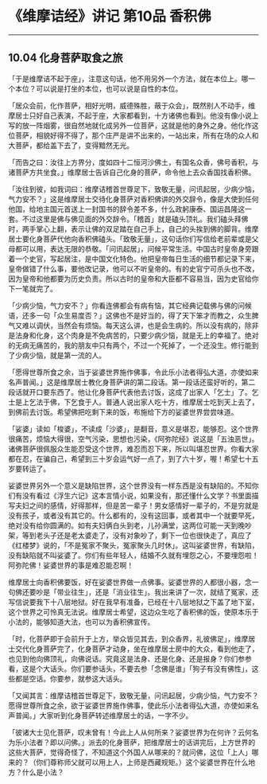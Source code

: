 # 《维摩诘经》讲记 第10品 香积佛

------

## 10.04 化身菩萨取食之旅

「于是维摩诘不起于座」，注意这句话，他不用另外一个方法，就在本位上。哪一个本位？可以说是打坐的本位，也可以说是自性的本位。

「居众会前，化作菩萨，相好光明，威德殊胜，蔽于众会」，既然别人不动手，维摩居士只好自己表演，不起于座，大家都看到，十方诸佛也看到。他没有像小说上写的放一阵烟雾，很自然地就化成另外一位菩萨，这就是他的身外之身。他化作这位菩萨，相貌好得不得了，那个庄严是讲不出来的，一站出来，所有在场的众人和大菩萨，都给盖下去了，变得黯然无光。

「而告之曰：汝往上方界分，度如四十二恒河沙佛土，有国名众香，佛号香积，与诸菩萨方共坐食。」维摩居士告诉自己化身的菩萨，命令他上去众香国找香积佛。

「汝往到彼，如我词曰：维摩诘稽首世尊足下，致敬无量，问讯起居，少病少恼，气力安不？」这是维摩居士交待化身菩萨对香积佛讲的外交辞令，像是大使到任何他国，给地主国元首送上一封国书的辞令差不多，什么政躬康泰、国运昌隆这一套。不过这里是佛与佛见面的外交辞令。「稽首」就是磕头顶礼。我们磕头拜佛时，两手掌心上翻，表示让佛的双足踏在自己手上，自己的头挨到佛的脚背。维摩居士要化身菩萨代他向香积佛磕头。「致敬无量」，这句话你们写信给老前辈或是父母都可以用，表达无限的恭敬。「问讯起居」，问候平常生活。中国古时皇帝身旁跟着一个史官，写起居注，是中国文化特色。他把皇帝每日生活的细节都记录下来，皇帝做错了什么事，要他改记录，他可以不听皇帝的。有的史官宁可杀头也不改，因为皇帝和他都要为历史负责。所以古时的皇帝和大臣都不容易当，因为史官给你下一笔就完了。

「少病少恼，气力安不？」你看连佛都会有病有恼，其它经典记载佛与佛的问候语，还多一句「众生易度否？」这佛也不是好当的，得了天下笨才而教之，众生脾气又难以调伏，当然会有烦恼。每天这么讲，也是会生病的。所以没有病的，除非是法身和化身，这个肉身是不免病苦的，只要少病少恼，就是无上的幸福了。绝对的无病无痛苦的，我的朋友中只有两个，不过一个死掉了，一个还没生。修行能到了少病少恼，就是第一流的人。

「愿得世尊所食之余，当于娑婆世界施作佛事，令此乐小法者得弘大道，亦使如来名声普闻。」这是维摩居士教化身菩萨讲的第二段话。第一段话还蛮好听的，第二段话就开口要东西了。他让化身菩萨代表他去讨饭，这成了出家人「乞士」了。乞士是上乞法于佛，下乞食于人。普通人说出家人吃十方，维摩居士吃到天上去了，到佛前去讨饭。希望佛把吃剩下来的饭，布施给下方的娑婆世界尝尝味道。

「娑婆」读如「梭婆」，不读成「沙婆」，是翻音，意义是堪忍，能够忍。这个世界很痛苦，烦恼大得很，空气污染，思想也污染，《阿弥陀经》说这是「五浊恶世」。诸佛菩萨很佩服众生能忍受这个世界，难忍而忍下来，所以叫堪忍世界。你看大家都在忍，在骗自己，希望到三十岁会运气好一点了，到了六十岁，喔！希望七十五岁要转运了。

娑婆世界另外一个意义是缺陷世界，这个世界没有一样东西是没有缺陷的。不知你们有没有看过《浮生六记》这本言情小说，如果没有，那还懂什么文学？书里面描写夫妇之间的感情，好得那样，但是苦一辈子！男女感情好一辈子的，不是穷就是没有孩子，或者没有其它的。什么都有的，没有这回事，或者其中一个就要早死，绝对没有给你圆满的。如有夫妇俩白头到老，儿孙满堂，这两位可能一天到晚吵架，等到老头子还是老太婆走了，没有对象吵了，剩下一位也很快走了，真应了《红楼梦》说的，「不是冤家不聚头，冤家聚头几时休」。这叫娑婆世界，有缺陷，没有缺陷就不叫娑婆了。你们有些年轻人，结婚不久就有埋怨之心，不要埋怨啦！阿弥陀佛！娑婆世界的事是难忍能忍啊！

维摩居士向香积佛要饭，好在娑婆世界做一点佛事。娑婆世界的人都很小器，念一句佛还要吵是「带业往生」，还是「消业往生」。我出来讲了一次，就结了冤家，还写信说要我下十八层地狱。好在我早有准备，已经在十八层地狱之下盖了地下室，这个世界之可怜真无法说。维摩居士希望，这边众生吃了香积佛的饭，使原本乐于小法的，能够知道大法，也可以为香积佛宣传。

「时，化菩萨即于会前升于上方，举众皆见其去，到众香界，礼彼佛足」，维摩居士交代化身菩萨完了，化身菩萨才动身，坐在维摩居士房中的大众，看到他走了，也见到他向佛顶礼，向佛说话。究竟这是法身、还是化身、还是报身？你们参参看，这是个大话头。你们要参话头，不要去参「念佛是谁」「狗子有没有佛性」，这些都是空话。你要参，就参这大话头。

「又闻其言：维摩诘稽首世尊足下，致敬无量，问讯起居，少病少恼，气力安不？愿得世尊所食之余，欲于娑婆世界施作佛事，使此乐小法者得弘大道，亦使如来名声普闻。」大家听到化身菩萨转述维摩居士的话，一字不少。

「彼诸大士见化菩萨，叹未曾有！今此上人从何所来？娑婆世界为在何许？云何名为乐小法者？即以问佛。」派去的化身菩萨，把维摩居士的话讲完后，上方世界的这些大菩萨，觉得奇怪了，不知道这个外国人从哪来的？就问佛，这位「上人」哪来的？（你们尊称师父就可以用上人，上师是西藏规矩。）这个娑婆世界在什么地方？什么是小法？

